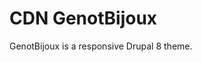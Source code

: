 <!-- @file Instructions on how to sub-theme the Drupal Bootstrap base theme using the CDN Starterkit. -->
<!-- @defgroup sub_theming_cdn -->
<!-- @ingroup sub_theming -->
# CDN GenotBijoux

GenotBijoux is a responsive Drupal 8 theme.

[Drupal Bootstrap]: https://www.drupal.org/project/bootstrap
[Bootstrap Framework]: http://getbootstrap.com
